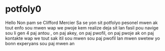 # potfoly0

Hello Non pam se Clifford Mercier
Sa se yon sit potfolyo pesonel mwen ak tout enfo sou mwen 
wap we pwoje kem realize deja 
sit lan fasil pou navige sou li 
gen 4 paj antou , on paj akey, on paj pwofil, on paj pwoje ak on paj kontakte
wap we tout sak itil sou mwen sou paj pwofil lan 
mwen swetew yo bonn experyans sou paj mwen an 

